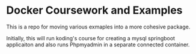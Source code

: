 <h1>Docker Coursework and Examples</h1>
<p>This is a repo for moving various exmaples into a more cohesive package.</p> 
Initially, this will run koding's course for creating a mysql springboot applicaiton and also runs Phpmyadmin in a separate connected container.
